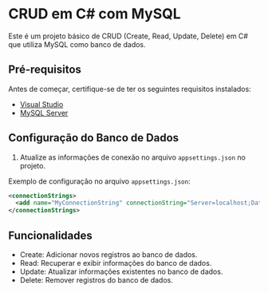 # CRUD em C# com MySQL

Este é um projeto básico de CRUD (Create, Read, Update, Delete) em C# que utiliza MySQL como banco de dados.

## Pré-requisitos

Antes de começar, certifique-se de ter os seguintes requisitos instalados:

- [Visual Studio](https://visualstudio.microsoft.com/)
- [MySQL Server](https://dev.mysql.com/downloads/mysql/)

## Configuração do Banco de Dados
1. Atualize as informações de conexão no arquivo `appsettings.json` no projeto.

Exemplo de configuração no arquivo `appsettings.json`:

```xml
<connectionStrings>
  <add name="MyConnectionString" connectionString="Server=localhost;Database=NomeDoSeuBancoDeDados;User=seuUsuario;Password=suaSenha;"/>
</connectionStrings>
```


## Funcionalidades
- Create: Adicionar novos registros ao banco de dados.
- Read: Recuperar e exibir informações do banco de dados.
- Update: Atualizar informações existentes no banco de dados.
- Delete: Remover registros do banco de dados.
